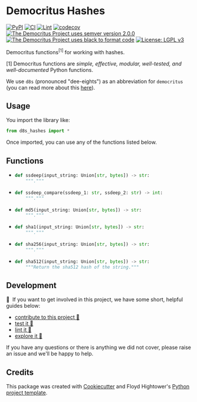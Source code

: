 # Democritus Hashes

[![PyPI](https://img.shields.io/pypi/v/d8s-hashes.svg)](https://pypi.python.org/pypi/d8s-hashes)
[![CI](https://github.com/democritus-project/d8s-hashes/workflows/CI/badge.svg)](https://github.com/democritus-project/d8s-hashes/actions)
[![Lint](https://github.com/democritus-project/d8s-hashes/workflows/Lint/badge.svg)](https://github.com/democritus-project/d8s-hashes/actions)
[![codecov](https://codecov.io/gh/democritus-project/d8s-hashes/branch/main/graph/badge.svg?token=V0WOIXRGMM)](https://codecov.io/gh/democritus-project/d8s-hashes)
[![The Democritus Project uses semver version 2.0.0](https://img.shields.io/badge/-semver%20v2.0.0-22bfda)](https://semver.org/spec/v2.0.0.html)
[![The Democritus Project uses black to format code](https://img.shields.io/badge/code%20style-black-000000.svg)](https://github.com/psf/black)
[![License: LGPL v3](https://img.shields.io/badge/License-LGPL%20v3-blue.svg)](https://choosealicense.com/licenses/lgpl-3.0/)

Democritus functions<sup>[1]</sup> for working with hashes.

[1] Democritus functions are <i>simple, effective, modular, well-tested, and well-documented</i> Python functions.

We use `d8s` (pronounced "dee-eights") as an abbreviation for `democritus` (you can read more about this [here](https://github.com/democritus-project/roadmap#what-is-d8s)).

## Usage

You import the library like:

```python
from d8s_hashes import *
```

Once imported, you can use any of the functions listed below.

## Functions

  - ```python
    def ssdeep(input_string: Union[str, bytes]) -> str:
        """."""
    ```
  - ```python
    def ssdeep_compare(ssdeep_1: str, ssdeep_2: str) -> int:
        """."""
    ```
  - ```python
    def md5(input_string: Union[str, bytes]) -> str:
        """."""
    ```
  - ```python
    def sha1(input_string: Union[str, bytes]) -> str:
        """."""
    ```
  - ```python
    def sha256(input_string: Union[str, bytes]) -> str:
        """."""
    ```
  - ```python
    def sha512(input_string: Union[str, bytes]) -> str:
        """Return the sha512 hash of the string."""
    ```

## Development

👋 &nbsp;If you want to get involved in this project, we have some short, helpful guides below:

- [contribute to this project 🥇][contributing]
- [test it 🧪][local-dev]
- [lint it 🧹][local-dev]
- [explore it 🔭][local-dev]

If you have any questions or there is anything we did not cover, please raise an issue and we'll be happy to help.

## Credits

This package was created with [Cookiecutter](https://github.com/audreyr/cookiecutter) and Floyd Hightower's [Python project template](https://github.com/fhightower-templates/python-project-template).

[contributing]: https://github.com/democritus-project/.github/blob/main/CONTRIBUTING.md#contributing-a-pr-
[local-dev]: https://github.com/democritus-project/.github/blob/main/CONTRIBUTING.md#local-development-
